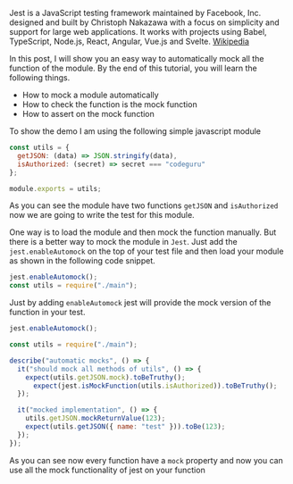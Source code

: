 
Jest is a JavaScript testing framework maintained by Facebook, Inc. designed and built by Christoph Nakazawa with a focus on simplicity and support for large web applications. It works with projects using Babel, TypeScript, Node.js, React, Angular, Vue.js and Svelte. [Wikipedia](https://en.wikipedia.org/wiki/Jest_(JavaScript_framework))

In this post, I will show you an easy way to automatically mock all the function of the module. By the end of this tutorial, you will learn the following things.

- How to mock a module automatically
- How to check the function is the mock function
- How to assert on the mock function

To show the demo I am using the following simple javascript module

```javascript
const utils = {
  getJSON: (data) => JSON.stringify(data),
  isAuthorized: (secret) => secret === "codeguru"
};

module.exports = utils;
```
As you can see the module have two functions `getJSON` and `isAuthorized` now we are going to write the test for this module.

One way is to load the module and then mock the function manually. But there is a better way to mock the module in `Jest`. Just add the `jest.enableAutomock` on the top of your test file and then load your module as shown in the following code snippet.

```javascript
jest.enableAutomock();
const utils = require("./main");
```
Just by adding `enableAutomock` jest will provide the mock version of the function in your test.

```javascript
jest.enableAutomock();

const utils = require("./main");

describe("automatic mocks", () => {
  it("should mock all methods of utils", () => {
    expect(utils.getJSON.mock).toBeTruthy();
      expect(jest.isMockFunction(utils.isAuthorized)).toBeTruthy();
  });

  it("mocked implementation", () => {
    utils.getJSON.mockReturnValue(123);
    expect(utils.getJSON({ name: "test" })).toBe(123);
  });
});
```
As you can see now every function have a `mock` property and now you can use all the mock functionality of jest on your function
<!--stackedit_data:
eyJoaXN0b3J5IjpbLTEwODE4MTU4MDNdfQ==
-->